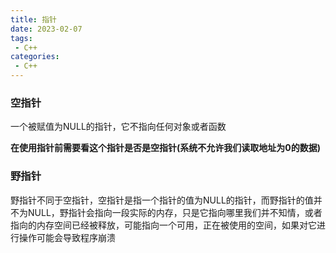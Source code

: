 ```yaml
---
title: 指针
date: 2023-02-07
tags:
 - C++
categories:
 - C++
---
```


### 空指针

一个被赋值为NULL的指针，它不指向任何对象或者函数

**在使用指针前需要看这个指针是否是空指针(系统不允许我们读取地址为0的数据)**

### 野指针

野指针不同于空指针，空指针是指一个指针的值为NULL的指针，而野指针的值并不为NULL，野指针会指向一段实际的内存，只是它指向哪里我们并不知情，或者指向的内存空间已经被释放，可能指向一个可用，正在被使用的空间，如果对它进行操作可能会导致程序崩溃


